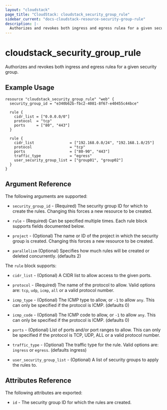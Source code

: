 ```yaml
---
layout: "cloudstack"
page_title: "CloudStack: cloudstack_security_group_rule"
sidebar_current: "docs-cloudstack-resource-security-group-rule"
description: |-
  Authorizes and revokes both ingress and egress rulea for a given security group.
---
```


# cloudstack_security_group_rule

Authorizes and revokes both ingress and egress rulea for a given security group.

## Example Usage

```hcl
resource "cloudstack_security_group_rule" "web" {
  security_group_id = "e340b62b-fbc2-4081-8f67-e40455c44bce"

  rule {
    cidr_list = ["0.0.0.0/0"]
    protocol  = "tcp"
    ports     = ["80", "443"]
  }

  rule {
    cidr_list                = ["192.168.0.0/24", "192.168.1.0/25"]
    protocol                 = "tcp"
    ports                    = ["80-90", "443"]
    traffic_type             = "egress"
    user_security_group_list = ["group01", "group02"]
  }
}
```

## Argument Reference

The following arguments are supported:

* `security_group_id` - (Required) The security group ID for which to create
    the rules. Changing this forces a new resource to be created.

* `rule` - (Required) Can be specified multiple times. Each rule block supports
    fields documented below.

* `project` - (Optional) The name or ID of the project in which the security
    group is created. Changing this forces a new resource to be created.

* `parallelism` (Optional) Specifies how much rules will be created or deleted
    concurrently. (defaults 2)

The `rule` block supports:

* `cidr_list` - (Optional) A CIDR list to allow access to the given ports.

* `protocol` - (Required) The name of the protocol to allow. Valid options are:
    `tcp`, `udp`, `icmp`, `all` or a valid protocol number.

* `icmp_type` - (Optional) The ICMP type to allow, or `-1` to allow `any`. This
    can only be specified if the protocol is ICMP. (defaults 0)

* `icmp_code` - (Optional) The ICMP code to allow, or `-1` to allow `any`. This
    can only be specified if the protocol is ICMP. (defaults 0)

* `ports` - (Optional) List of ports and/or port ranges to allow. This can only
    be specified if the protocol is TCP, UDP, ALL or a valid protocol number.

* `traffic_type` - (Optional) The traffic type for the rule. Valid options are:
    `ingress` or `egress`. (defaults ingress)

* `user_security_group_list` - (Optional) A list of security groups to apply
    the rules to.

## Attributes Reference

The following attributes are exported:

* `id` - The security group ID for which the rules are created.
